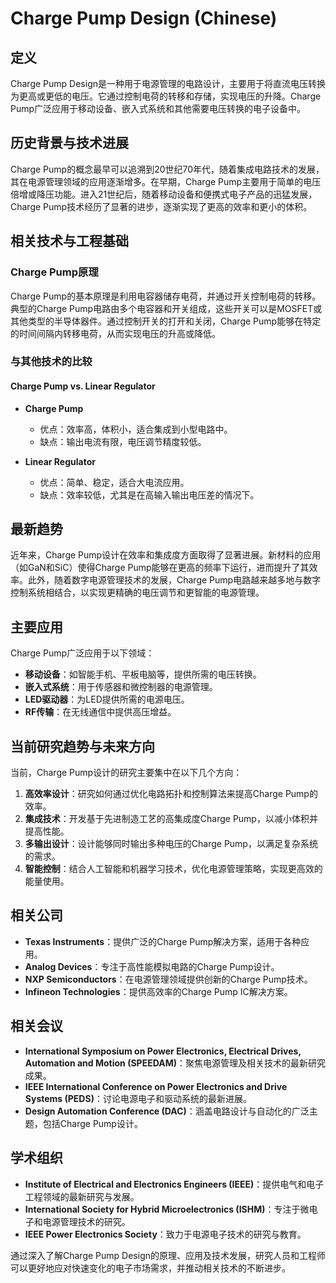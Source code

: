 # Charge Pump Design (Chinese)

## 定义

Charge Pump Design是一种用于电源管理的电路设计，主要用于将直流电压转换为更高或更低的电压。它通过控制电荷的转移和存储，实现电压的升降。Charge Pump广泛应用于移动设备、嵌入式系统和其他需要电压转换的电子设备中。

## 历史背景与技术进展

Charge Pump的概念最早可以追溯到20世纪70年代，随着集成电路技术的发展，其在电源管理领域的应用逐渐增多。在早期，Charge Pump主要用于简单的电压倍增或降压功能。进入21世纪后，随着移动设备和便携式电子产品的迅猛发展，Charge Pump技术经历了显著的进步，逐渐实现了更高的效率和更小的体积。

## 相关技术与工程基础

### Charge Pump原理

Charge Pump的基本原理是利用电容器储存电荷，并通过开关控制电荷的转移。典型的Charge Pump电路由多个电容器和开关组成，这些开关可以是MOSFET或其他类型的半导体器件。通过控制开关的打开和关闭，Charge Pump能够在特定的时间间隔内转移电荷，从而实现电压的升高或降低。

### 与其他技术的比较

#### Charge Pump vs. Linear Regulator

- **Charge Pump**
  - 优点：效率高，体积小，适合集成到小型电路中。
  - 缺点：输出电流有限，电压调节精度较低。

- **Linear Regulator**
  - 优点：简单、稳定，适合大电流应用。
  - 缺点：效率较低，尤其是在高输入输出电压差的情况下。

## 最新趋势

近年来，Charge Pump设计在效率和集成度方面取得了显著进展。新材料的应用（如GaN和SiC）使得Charge Pump能够在更高的频率下运行，进而提升了其效率。此外，随着数字电源管理技术的发展，Charge Pump电路越来越多地与数字控制系统相结合，以实现更精确的电压调节和更智能的电源管理。

## 主要应用

Charge Pump广泛应用于以下领域：

- **移动设备**：如智能手机、平板电脑等，提供所需的电压转换。
- **嵌入式系统**：用于传感器和微控制器的电源管理。
- **LED驱动器**：为LED提供所需的电源电压。
- **RF传输**：在无线通信中提供高压增益。

## 当前研究趋势与未来方向

当前，Charge Pump设计的研究主要集中在以下几个方向：

1. **高效率设计**：研究如何通过优化电路拓扑和控制算法来提高Charge Pump的效率。
2. **集成技术**：开发基于先进制造工艺的高集成度Charge Pump，以减小体积并提高性能。
3. **多输出设计**：设计能够同时输出多种电压的Charge Pump，以满足复杂系统的需求。
4. **智能控制**：结合人工智能和机器学习技术，优化电源管理策略，实现更高效的能量使用。

## 相关公司

- **Texas Instruments**：提供广泛的Charge Pump解决方案，适用于各种应用。
- **Analog Devices**：专注于高性能模拟电路的Charge Pump设计。
- **NXP Semiconductors**：在电源管理领域提供创新的Charge Pump技术。
- **Infineon Technologies**：提供高效率的Charge Pump IC解决方案。

## 相关会议

- **International Symposium on Power Electronics, Electrical Drives, Automation and Motion (SPEEDAM)**：聚焦电源管理及相关技术的最新研究成果。
- **IEEE International Conference on Power Electronics and Drive Systems (PEDS)**：讨论电源电子和驱动系统的最新进展。
- **Design Automation Conference (DAC)**：涵盖电路设计与自动化的广泛主题，包括Charge Pump设计。

## 学术组织

- **Institute of Electrical and Electronics Engineers (IEEE)**：提供电气和电子工程领域的最新研究与发展。
- **International Society for Hybrid Microelectronics (ISHM)**：专注于微电子和电源管理技术的研究。
- **IEEE Power Electronics Society**：致力于电源电子技术的研究与教育。

通过深入了解Charge Pump Design的原理、应用及技术发展，研究人员和工程师可以更好地应对快速变化的电子市场需求，并推动相关技术的不断进步。